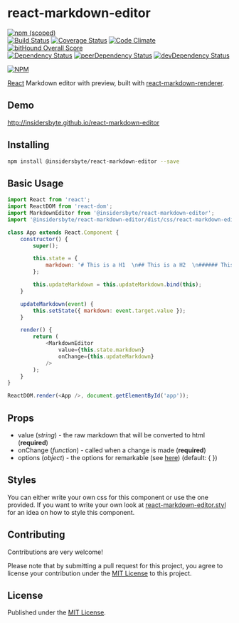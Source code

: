 # react-markdown-editor

[![npm (scoped)](https://img.shields.io/npm/v/@insidersbyte/react-markdown-editor.svg)](https://www.npmjs.com/package/@insidersbyte/react-markdown-editor)  
[![Build Status](https://travis-ci.org/InsidersByte/react-markdown-editor.svg)](https://travis-ci.org/InsidersByte/react-markdown-editor)
[![Coverage Status](https://coveralls.io/repos/github/InsidersByte/react-markdown-editor/badge.svg?branch=master)](https://coveralls.io/github/InsidersByte/react-markdown-editor?branch=master)
[![Code Climate](https://codeclimate.com/github/InsidersByte/react-markdown-editor/badges/gpa.svg)](https://codeclimate.com/github/InsidersByte/react-markdown-editor)
[![bitHound Overall Score](https://www.bithound.io/github/InsidersByte/react-markdown-editor/badges/score.svg)](https://www.bithound.io/github/InsidersByte/react-markdown-editor)  
[![Dependency Status](https://david-dm.org/insidersbyte/react-markdown-editor.svg)](https://david-dm.org/insidersbyte/react-markdown-editor)
[![peerDependency Status](https://david-dm.org/insidersbyte/react-markdown-editor/peer-status.svg)](https://david-dm.org/insidersbyte/react-markdown-editor#info=peerDependencies)
[![devDependency Status](https://david-dm.org/insidersbyte/react-markdown-editor/dev-status.svg)](https://david-dm.org/insidersbyte/react-markdown-editor#info=devDependencies)

[![NPM](https://nodei.co/npm/@insidersbyte/react-markdown-editor.png?downloads=true&downloadRank=true)](https://nodei.co/npm/@insidersbyte/react-markdown-editor/)

[React](http://facebook.github.io/react) Markdown editor with preview, built with [react-markdown-renderer](https://github.com/insidersbyte/react-markdown-renderer).

## Demo
http://insidersbyte.github.io/react-markdown-editor

## Installing

```bash
npm install @insidersbyte/react-markdown-editor --save
```

## Basic Usage

```js
import React from 'react';
import ReactDOM from 'react-dom';
import MarkdownEditor from '@insidersbyte/react-markdown-editor';
import '@insidersbyte/react-markdown-editor/dist/css/react-markdown-editor.css';

class App extends React.Component {
    constructor() {
        super();

        this.state = {
            markdown: '# This is a H1  \n## This is a H2  \n###### This is a H6',
        };

        this.updateMarkdown = this.updateMarkdown.bind(this);
    }

    updateMarkdown(event) {
        this.setState({ markdown: event.target.value });
    }

    render() {
        return (
            <MarkdownEditor
                value={this.state.markdown}
                onChange={this.updateMarkdown}
            />
        );
    }
}

ReactDOM.render(<App />, document.getElementById('app'));
```

## Props

* value (*string*) - the raw markdown that will be converted to html (**required**)
* onChange (*function*) - called when a change is made (**required**)
* options (*object*) - the options for remarkable (see [here](https://github.com/jonschlinkert/remarkable#options)) (default: { })

## Styles

You can either write your own css for this component or use the one provided. If you want to write your own look at [react-markdown-editor.styl](https://github.com/InsidersByte/react-markdown-editor/blob/master/src/react-markdown-editor.styl) for an idea on how to style this component.

## Contributing

Contributions are very welcome!

Please note that by submitting a pull request for this project, you agree to license your contribution under the [MIT License](https://github.com/insidersbyte/react-markdown-editor/blob/master/LICENSE) to this project.

## License

Published under the [MIT License](https://github.com/insidersbyte/react-markdown-editor/blob/master/LICENSE).
